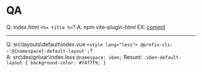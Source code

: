 # QA

Q: index.html `<%= title %>`?
A: npm vite-plugin-html 
EX: [commit](https://github.com/JacobHsu/vue-vite-admin/commit/bf4ce7917325460a4c9c07ef6a645a72ba991941)

---

Q: src\layouts\default\index.vue  `<style lang="less"> @prefix-cls: ~'@{namespace}-default-layout';`?  
A: src\design\var\index.less `@namespace: vben;`
Resunt: `.vben-default-layout { background-color: #f4f7f9; }`
